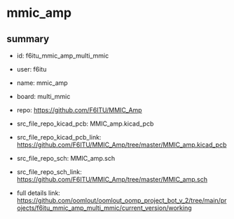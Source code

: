 # mmic_amp
 
## summary 
* id: f6itu_mmic_amp_multi_mmic
* user: f6itu
* name: mmic_amp
* board: multi_mmic
* repo: https://github.com/F6ITU/MMIC_Amp
* src_file_repo_kicad_pcb: MMIC_amp.kicad_pcb
* src_file_repo_kicad_pcb_link: https://github.com/F6ITU/MMIC_Amp/tree/master/MMIC_amp.kicad_pcb


* src_file_repo_sch: MMIC_amp.sch
* src_file_repo_sch_link: https://github.com/F6ITU/MMIC_Amp/tree/master/MMIC_amp.sch
* full details link: https://github.com/oomlout/oomlout_oomp_project_bot_v_2/tree/main/projects/f6itu_mmic_amp_multi_mmic/current_version/working  






